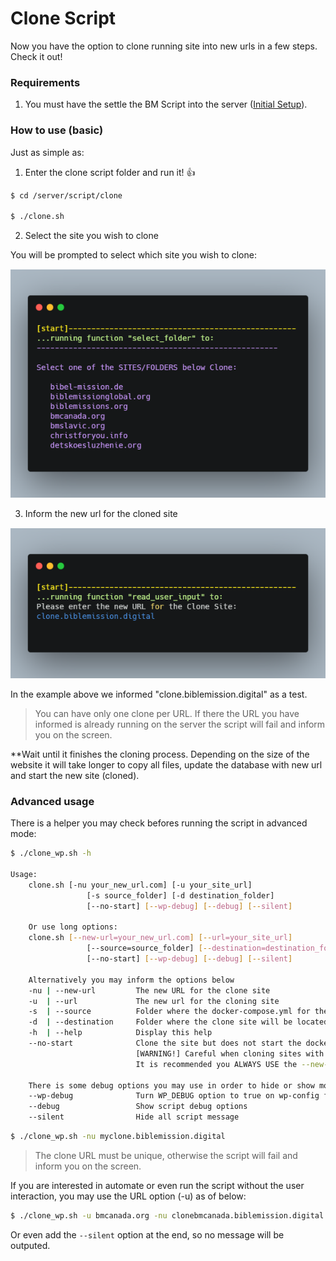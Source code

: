 # Clone Script

Now you have the option to clone running site into new urls in a few steps. Check it out!

### Requirements

1. You must have the settle the BM Script into the server ([Initial Setup](wikis/initial-setup)). 

### How to use (basic)

Just as simple as:

1. Enter the clone script folder and run it! :thumbsup:

```bash
$ cd /server/script/clone

$ ./clone.sh
```

2. Select the site you wish to clone

You will be prompted to select which site you wish to clone:

![Clone Script - Select Site](images/clone_select_site.png "Clone Script - Select Site")

3. Inform the new url for the cloned site

![Clone Script - Inform New URL](images/clone_inform_new_url.png "Clone Script - Inform New URL")

In the example above we informed "clone.biblemission.digital" as a test.

> You can have only one clone per URL. If there the URL you have informed is already running on the server the script will fail and inform you on the screen.


**Wait until it finishes the cloning process. Depending on the size of the website it will take longer to copy all files, update the database with new url and start the new site (cloned).

### Advanced usage

There is a helper you may check befores running the script in advanced mode:

```bash
$ ./clone_wp.sh -h

Usage:
    clone.sh [-nu your_new_url.com] [-u your_site_url]
                 [-s source_folder] [-d destination_folder]
                 [--no-start] [--wp-debug] [--debug] [--silent]

    Or use long options:
    clone.sh [--new-url=your_new_url.com] [--url=your_site_url]
                 [--source=source_folder] [--destination=destination_folder]
                 [--no-start] [--wp-debug] [--debug] [--silent]

    Alternatively you may inform the options below
    -nu | --new-url         The new URL for the clone site
    -u  | --url             The new url for the cloning site
    -s  | --source          Folder where the docker-compose.yml for the running site is located
    -d  | --destination     Folder where the clone site will be located
    -h  | --help            Display this help
    --no-start              Clone the site but does not start the docker-compose services
                            [WARNING!] Careful when cloning sites with the same URL.
                            It is recommended you ALWAYS USE the --new-url option.

    There is some debug options you may use in order to hide or show more details
    --wp-debug              Turn WP_DEBUG option to true on wp-config file
    --debug                 Show script debug options
    --silent                Hide all script message
```

```bash
$ ./clone_wp.sh -nu myclone.biblemission.digital
```

> The clone URL must be unique, otherwise the script will fail and inform you on the screen.

If you are interested in automate or even run the script without the user interaction, you may use the URL option (-u) as of below:

```bash
$ ./clone_wp.sh -u bmcanada.org -nu clonebmcanada.biblemission.digital
```

Or even add the `--silent` option at the end, so no message will be outputed.
